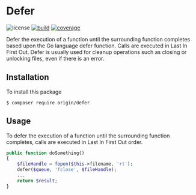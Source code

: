 # Defer

![license](https://img.shields.io/badge/license-MIT-brightGreen.svg)
[![build](https://travis-ci.org/originphp/defer.svg?branch=masterhttps://travis-ci.org/originphp/defer.svg?branch=master)](https://travis-ci.org/originphp/defer)
[![coverage](https://coveralls.io/repos/github/originphp/defer/badge.svg?branch=master)](https://coveralls.io/github/originphp/defer?branch=master)

Defer the execution of a function until the surrounding function completes based upon the Go language defer function. Calls are executed in Last In First Out. Defer is usually used for cleanup operations such as closing or unlocking files, even if there is an error.

## Installation

To install this package

```linux
$ composer require origin/defer
```

## Usage

To defer the execution of a function until the surrounding function completes, calls are executed in Last In First Out order.


```php
public function doSomething()
{
    $fileHandle = fopen($this->filename, 'rt');
    defer($queue, 'fclose', $fileHandle);
    ...
    return $result;
}
```